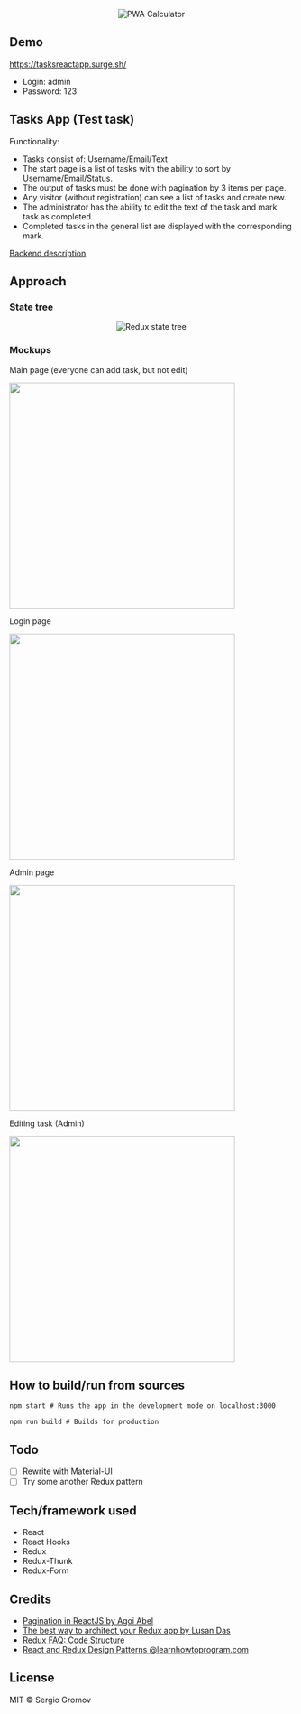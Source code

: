 <p align="center">
  <img src="docs/img/screenshots/tablet_v1.png" alt="PWA Calculator">
</p>

## Demo
https://tasksreactapp.surge.sh/

- Login: admin
- Password: 123

## Tasks App (Test task)

Functionality:
- Tasks consist of: Username/Email/Text
- The start page is a list of tasks with the ability to sort by Username/Email/Status.
- The output of tasks must be done with pagination by 3 items per page.
- Any visitor (without registration) can see a list of tasks and create new.
- The administrator has the ability to edit the text of the task and mark task as completed.
- Completed tasks in the general list are displayed with the corresponding mark.

[Backend description](./docs/backend.md)

## Approach

### State tree
<p align="center">
  <img src="docs/img/state_tree.png" alt="Redux state tree">
</p>

### Mockups

Main page (everyone can add task, but not edit)

<img src="docs/img/mockups/main_page.png" height="400">


Login page

<img src="docs/img/mockups/login_page.png" height="400">


Admin page

<img src="docs/img/mockups/admin_page.png" height="400">


Editing task (Admin)

<img src="docs/img/mockups/admin_editing_item.png" height="400">


## How to build/run from sources

`npm start # Runs the app in the development mode on localhost:3000`

`npm run build # Builds for production`

## Todo

- [ ] Rewrite with Material-UI
- [ ] Try some another Redux pattern

## Tech/framework used
- React
- React Hooks
- Redux
- Redux-Thunk
- Redux-Form

## Credits
- [Pagination in ReactJS by Agoi Abel](https://medium.com/@agoiabeladeyemi/pagination-in-reactjs-36f4a6a6eb43)
- [The best way to architect your Redux app by Lusan Das](https://www.freecodecamp.org/news/the-best-way-to-architect-your-redux-app-ad9bd16c8e2d/)
- [Redux FAQ: Code Structure](https://redux.js.org/faq/code-structure)
- [React and Redux Design Patterns @learnhowtoprogram.com](https://www.learnhowtoprogram.com/react/advanced-topics/react-and-redux-design-patterns)

## License
MIT © Sergio Gromov
